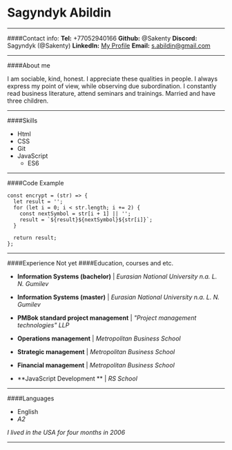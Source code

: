# Sagyndyk Abildin
---
####Contact info: 
**Tel:** +77052940166
**Github:** @Sakenty
**Discord:** Sagyndyk (@Sakenty)
**LinkedIn:** [My Profile](https://www.linkedin.com/in/s-abildin)
**Email:** s.abildin@gmail.com

----

####About me

I am sociable, kind, honest. I appreciate these qualities in people.  I always express my point of view, while observing due subordination. I constantly read business literature, attend seminars and trainings. Married and have three children.

-----------
####Skills
* Html
* CSS
* Git 
* JavaScript
  * ES6

-----
####Code Example
```
const encrypt = (str) => {
  let result = '';
  for (let i = 0; i < str.length; i += 2) {
    const nextSymbol = str[i + 1] || '';
    result = `${result}${nextSymbol}${str[i]}`;
  }

  return result;
};
```
****
####Experience
Not yet
####Education, courses and etc.
* **Information Systems (bachelor)** | *Eurasian National University n.a. L. N. Gumilev*
* **Information Systems (master)** | *Eurasian National University n.a. L. N. Gumilev*

* **PMBok standard project management** | *"Project management technologies" LLP*
* **Operations management** | *Metropolitan Business School*
* **Strategic management** | *Metropolitan Business School*
* **Financial management** | *Metropolitan Business School*
* **JavaScript Development ** | *RS School*
------
####Languages
* English
 * *A2*

*I lived in the USA for four months in 2006*
 
-----